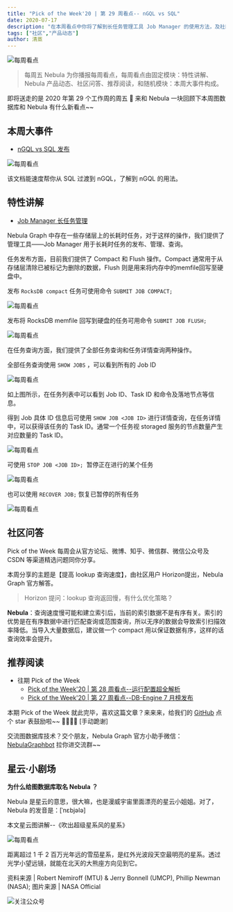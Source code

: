 ```yaml
---
title: "Pick of the Week'20 | 第 29 周看点-- nGQL vs SQL"
date: 2020-07-17
description: "在本周看点中你将了解到长任务管理工具 Job Manager 的使用方法，及社区小伙伴关系的 LOOKUP 查询提速问题。"
tags: ["社区","产品动态"]
author: 清蒸
---
```


![每周看点](https://www-cdn.nebula-graph.com.cn/nebula-blog/PotW.png)

> 每周五 Nebula 为你播报每周看点，每周看点由固定模块：特性讲解、Nebula 产品动态、社区问答、推荐阅读，和随机模块：本周大事件构成。

即将送走的是 2020 年第 29 个工作周的周五 🌝 来和 Nebula 一块回顾下本周图数据库和 Nebula 有什么新看点~~

## 本周大事件

- [nGQL vs SQL 发布](https://docs.nebula-graph.io/manual-EN/5.appendix/sql-ngql/)

![每周看点](https://www-cdn.nebula-graph.com.cn/nebula-blog/PotW202901.png)

该文档能速度帮你从 SQL 过渡到 nGQL，了解到 nGQL 的用法。

## 特性讲解

- [Job Manager 长任务管理](https://docs.nebula-graph.com.cn/manual-CN/3.build-develop-and-administration/5.storage-service-administration/job-manager/)

Nebula Graph 中存在一些存储层上的长耗时任务，对于这样的操作，我们提供了管理工具——Job Manager 用于长耗时任务的发布、管理、查询。

任务发布方面，目前我们提供了 Compact 和 Flush 操作。Compact 通常用于从存储层清除已被标记为删除的数据，Flush 则是用来将内存中的memfile回写至硬盘中。

发布 `RocksDB compact` 任务可使用命令 `SUBMIT JOB COMPACT;` 

![每周看点](https://www-cdn.nebula-graph.com.cn/nebula-blog/PotW202902.png)

发布将 RocksDB memfile 回写到硬盘的任务可用命令 `SUBMIT JOB FLUSH;` 

![每周看点](https://www-cdn.nebula-graph.com.cn/nebula-blog/PotW202903.png)

在任务查询方面，我们提供了全部任务查询和任务详情查询两种操作。

全部任务查询使用 `SHOW JOBS` ，可以看到所有的 Job ID

![每周看点](https://www-cdn.nebula-graph.com.cn/nebula-blog/PotW202904.png)

如上图所示，在任务列表中可以看到 Job ID、Task ID 和命令及落地节点等信息。


得到 Job 具体 ID 信息后可使用 `SHOW JOB <JOB ID>` 进行详情查询，在任务详情中，可以获得该任务的 Task ID。通常一个任务视 storaged 服务的节点数量产生对应数量的 Task ID。

![每周看点](https://www-cdn.nebula-graph.com.cn/nebula-blog/PotW202905.png)

可使用 `STOP JOB <JOB ID>;`  暂停正在进行的某个任务

![每周看点](https://www-cdn.nebula-graph.com.cn/nebula-blog/PotW202906.png)

也可以使用 `RECOVER JOB;` 恢复已暂停的所有任务

![每周看点](https://www-cdn.nebula-graph.com.cn/nebula-blog/PotW202907.png)

## 社区问答

Pick of the Week 每周会从官方论坛、微博、知乎、微信群、微信公众号及 CSDN 等渠道精选问题同你分享。

本周分享的主题是【提高 lookup 查询速度】，由社区用户 Horizon提出，Nebula Graph 官方解答。

> Horizon 提问：lookup 查询返回慢，有什么优化策略？

**Nebula**：查询速度慢可能和建立索引后，当前的索引数据不是有序有关。索引的优势是在有序数据中进行匹配查询或范围查询，所以无序的数据会导致索引扫描效率降低。当导入大量数据后，建议做一个 compact 用以保证数据有序，这样的话查询效率会提升。

## 推荐阅读

- 往期 Pick of the Week
   - [Pick of the Week'20 | 第 28 周看点--运行配置超全解析](https://nebula-graph.com.cn/posts/nebula-graph-weekly-pickup-2020-07-10/)
   - [Pick of the Week'20 | 第 27 周看点--DB-Engine 7 月榜发布](https://nebula-graph.com.cn/posts/nebula-graph-weekly-pickup-2020-07-03/)

本期 Pick of the Week 就此完毕，喜欢这篇文章？来来来，给我们的 [GitHub](https://github.com/vesoft-inc/nebula) 点个 star 表鼓励啦~~ 🙇‍♂️🙇‍♀️ [手动跪谢]

交流图数据库技术？交个朋友，Nebula Graph 官方小助手微信：[NebulaGraphbot](https://www-cdn.nebula-graph.com.cn/nebula-blog/nbot.png) 拉你进交流群~~

## 星云·小剧场

**为什么给图数据库取名 Nebula ？**

Nebula 是星云的意思，很大嘛，也是漫威宇宙里面漂亮的星云小姐姐。对了，Nebula 的发音是：[ˈnɛbjələ]

本文星云图讲解--《吹出超级星系风的星系》

![每周看点](https://www-cdn.nebula-graph.com.cn/nebula-blog/PotW2029Nebula.jpeg)

距离超过 1 千 2 百万光年远的雪茄星系，是红外光波段天空最明亮的星系。透过光学小望远镜，就能在北天的大熊座方向见到它。

资料来源 | Robert Nemiroff (MTU) & Jerry Bonnell (UMCP), Phillip Newman (NASA);
图片来源 | NASA Official


![关注公众号](https://www-cdn.nebula-graph.com.cn/nebula-blog/WeChatOffical.png)
